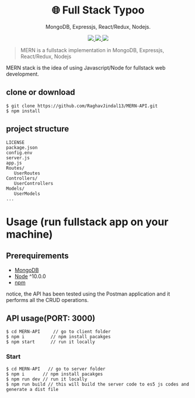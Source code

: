 <h1 align="center">
🌐 Full Stack Typoo
</h1>
<p align="center">
MongoDB, Expressjs, React/Redux, Nodejs.
</p>

<p align="center">
   <a href="https://travis-ci.com/amazingandyyy/mern">
      <img src="https://travis-ci.com/amazingandyyy/mern.svg?branch=master" />
   </a>
   <a href="https://github.com/amazingandyyy/mern/blob/master/LICENSE">
      <img src="https://img.shields.io/badge/License-MIT-green.svg" />
   </a>
   <a href="https://circleci.com/gh/amazingandyyy/mern">
      <img src="https://circleci.com/gh/amazingandyyy/mern.svg?style=svg" />
   </a>
</p>

> MERN is a fullstack implementation in MongoDB, Expressjs, React/Redux, Nodejs

MERN stack is the idea of using Javascript/Node for fullstack web development.

## clone or download
```terminal
$ git clone https://github.com/RaghavJindal13/MERN-API.git
$ npm install
```

## project structure
```terminal
LICENSE
package.json
config.env
server.js
app.js
Routes/
   UserRoutes
Controllers/
   UserControllers
Models/
   UserModels
...
```

# Usage (run fullstack app on your machine)

## Prerequirements
- [MongoDB](https://gist.github.com/nrollr/9f523ae17ecdbb50311980503409aeb3)
- [Node](https://nodejs.org/en/download/) ^10.0.0
- [npm](https://nodejs.org/en/download/package-manager/)

notice, the API has been tested using the Postman application and it performs all the CRUD operations.

## API usage(PORT: 3000)
```terminal
$ cd MERN-API     // go to client folder
$ npm i          // npm install pacakges
$ npm start      // run it locally

```



### Start

```terminal
$ cd MERN-API   // go to server folder
$ npm i       // npm install pacakges
$ npm run dev // run it locally
$ npm run build // this will build the server code to es5 js codes and generate a dist file
```
